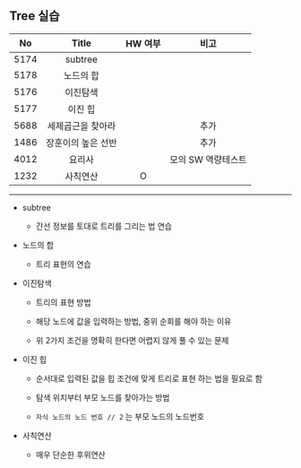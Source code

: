 ## Tree 실습

|  No  |       Title        | HW 여부 |        비고        |
| :--: | :----------------: | :-----: | :----------------: |
| 5174 |      subtree       |         |                    |
| 5178 |     노드의 합      |         |                    |
| 5176 |      이진탐색      |         |                    |
| 5177 |      이진 힙       |         |                    |
| 5688 | 세제곱근을 찾아라  |         |        추가        |
| 1486 | 장훈이의 높은 선반 |         |        추가        |
| 4012 |       요리사       |         | 모의 SW 역량테스트 |
| 1232 |      사칙연산      |    O    |                    |



---



- subtree
  - 간선 정보를 토대로 트리를 그리는 법 연습

- 노드의 합
  - 트리 표현의 연습

- 이진탐색

  - 트리의 표현 방법
  - 해당 노드에 값을 입력하는 방법, 중위 순회를 해야 하는 이유

  - 위 2가지 조건을 명확히 한다면 어렵지 않게 풀 수 있는 문제

- 이진 힙

  - 순서대로 입력된 값을 힙 조건에 맞게 트리로 표현 하는 법을 필요로 함

  - 탐색 위치부터 부모 노드를 찾아가는 방법 

  - `자식 노드의 노드 번호 // 2` 는 부모 노드의 노드번호

- 사칙연산

  - 매우 단순한 후위연산

  
